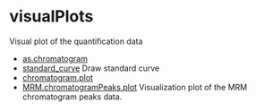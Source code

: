 ﻿# visualPlots

Visual plot of the quantification data

+ [as.chromatogram](visualPlots/as.chromatogram.1) 
+ [standard_curve](visualPlots/standard_curve.1) Draw standard curve
+ [chromatogram.plot](visualPlots/chromatogram.plot.1) 
+ [MRM.chromatogramPeaks.plot](visualPlots/MRM.chromatogramPeaks.plot.1) Visualization plot of the MRM chromatogram peaks data.
